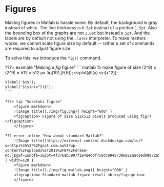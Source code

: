 # Figures

Making figures in Matlab is hassle some. By default, the background is gray instead of white. The line thickness is `0.5pt` instead of a prettier `1.5pt`. Also the bounding box of the graphs are not `1.0pt` but instead `0.5pt`. And the labels are by default not using the `.latex` interpreter. To make matters worse, we cannot scale figure size by default -- rather a set of commands are required to adjust figure size.

To solve this, we introduce the `fig()` command.

???+ example "Making a *fig* figure"
    ``` matlab
    % make figure of size (2^9) x (2^9) = 512 x 512 px
    fig(101,[9,9]);
    ezplot(@(x) sin(x^2));

    xlabel('$x$');
    ylabel('$\sin(x^2)$');
    ```

    ???+ tip "Sorotoki figure"
        <figure markdown>
        ![Image title](./img/fig.png){ height="600" }
        <figcaption> Figure of size 512x512 pixels produced using fig()</figcaption>
        </figure>

    ??? error inline "How about standard Matlab?"
        ![Image title](https://external-content.duckduckgo.com/iu/?u=https%3A%2F%2Fgoat.com.au%2Fwp-content%2Fuploads%2F2018%2F07%2Fdrake-no.jpg&f=1&nofb=1&ipt=4f376ab3997f184a4dbf758dc99487396821aac8ed08872a5bdb4ce79a113c17&ipo=images){ width=120 }
        <figure markdown>
        ![Image title](./img/fig_matlab.png){ height="600" }
        <figcaption> Standard matlab figure result <br></figcaption>
        </figure>